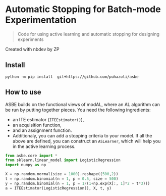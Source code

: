 # Automatic Stopping for Batch-mode Experimentation
> Code for using active learning and automatic stopping for designing experiments


Created with nbdev by ZP

## Install

`python -m pip install  git+https://github.com/puhazoli/asbe`

## How to use
ASBE builds on the functional views of modAL, where an AL algorithm can be run by putting together pieces. You need the following ingredients:
- an ITE estimator (`ITEEstimator()`),
- an acquisition function,
- and an assignment function.
- Additionaly, you can add a stopping criteria to your model. 
If all the above are defined, you can construct an `ASLearner`, which will help you in the active learning process.

```python
from asbe.core import *
from sklearn.linear_model import LogisticRegression
import numpy as np
```

```python
X = np.random.normal(size = 1000).reshape((500,2))
t = np.random.binomial(n = 1, p = 0.5, size = 500)
y = np.random.binomial(n = 1, p = 1/(1+np.exp(X[:, 1]*2 + t*3)))
a = ITEEstimator(LogisticRegression(), X, t, y)
```
